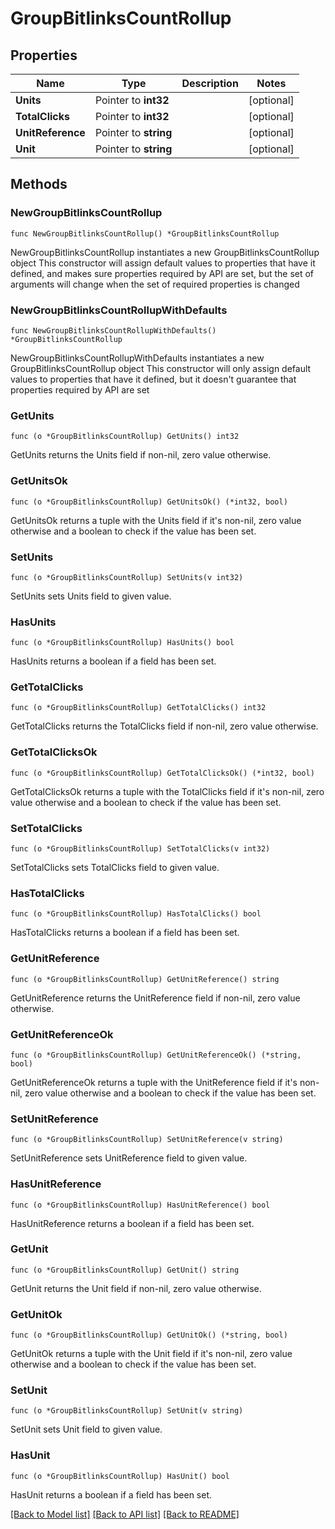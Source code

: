 # GroupBitlinksCountRollup

## Properties

Name | Type | Description | Notes
------------ | ------------- | ------------- | -------------
**Units** | Pointer to **int32** |  | [optional] 
**TotalClicks** | Pointer to **int32** |  | [optional] 
**UnitReference** | Pointer to **string** |  | [optional] 
**Unit** | Pointer to **string** |  | [optional] 

## Methods

### NewGroupBitlinksCountRollup

`func NewGroupBitlinksCountRollup() *GroupBitlinksCountRollup`

NewGroupBitlinksCountRollup instantiates a new GroupBitlinksCountRollup object
This constructor will assign default values to properties that have it defined,
and makes sure properties required by API are set, but the set of arguments
will change when the set of required properties is changed

### NewGroupBitlinksCountRollupWithDefaults

`func NewGroupBitlinksCountRollupWithDefaults() *GroupBitlinksCountRollup`

NewGroupBitlinksCountRollupWithDefaults instantiates a new GroupBitlinksCountRollup object
This constructor will only assign default values to properties that have it defined,
but it doesn't guarantee that properties required by API are set

### GetUnits

`func (o *GroupBitlinksCountRollup) GetUnits() int32`

GetUnits returns the Units field if non-nil, zero value otherwise.

### GetUnitsOk

`func (o *GroupBitlinksCountRollup) GetUnitsOk() (*int32, bool)`

GetUnitsOk returns a tuple with the Units field if it's non-nil, zero value otherwise
and a boolean to check if the value has been set.

### SetUnits

`func (o *GroupBitlinksCountRollup) SetUnits(v int32)`

SetUnits sets Units field to given value.

### HasUnits

`func (o *GroupBitlinksCountRollup) HasUnits() bool`

HasUnits returns a boolean if a field has been set.

### GetTotalClicks

`func (o *GroupBitlinksCountRollup) GetTotalClicks() int32`

GetTotalClicks returns the TotalClicks field if non-nil, zero value otherwise.

### GetTotalClicksOk

`func (o *GroupBitlinksCountRollup) GetTotalClicksOk() (*int32, bool)`

GetTotalClicksOk returns a tuple with the TotalClicks field if it's non-nil, zero value otherwise
and a boolean to check if the value has been set.

### SetTotalClicks

`func (o *GroupBitlinksCountRollup) SetTotalClicks(v int32)`

SetTotalClicks sets TotalClicks field to given value.

### HasTotalClicks

`func (o *GroupBitlinksCountRollup) HasTotalClicks() bool`

HasTotalClicks returns a boolean if a field has been set.

### GetUnitReference

`func (o *GroupBitlinksCountRollup) GetUnitReference() string`

GetUnitReference returns the UnitReference field if non-nil, zero value otherwise.

### GetUnitReferenceOk

`func (o *GroupBitlinksCountRollup) GetUnitReferenceOk() (*string, bool)`

GetUnitReferenceOk returns a tuple with the UnitReference field if it's non-nil, zero value otherwise
and a boolean to check if the value has been set.

### SetUnitReference

`func (o *GroupBitlinksCountRollup) SetUnitReference(v string)`

SetUnitReference sets UnitReference field to given value.

### HasUnitReference

`func (o *GroupBitlinksCountRollup) HasUnitReference() bool`

HasUnitReference returns a boolean if a field has been set.

### GetUnit

`func (o *GroupBitlinksCountRollup) GetUnit() string`

GetUnit returns the Unit field if non-nil, zero value otherwise.

### GetUnitOk

`func (o *GroupBitlinksCountRollup) GetUnitOk() (*string, bool)`

GetUnitOk returns a tuple with the Unit field if it's non-nil, zero value otherwise
and a boolean to check if the value has been set.

### SetUnit

`func (o *GroupBitlinksCountRollup) SetUnit(v string)`

SetUnit sets Unit field to given value.

### HasUnit

`func (o *GroupBitlinksCountRollup) HasUnit() bool`

HasUnit returns a boolean if a field has been set.


[[Back to Model list]](../README.md#documentation-for-models) [[Back to API list]](../README.md#documentation-for-api-endpoints) [[Back to README]](../README.md)


